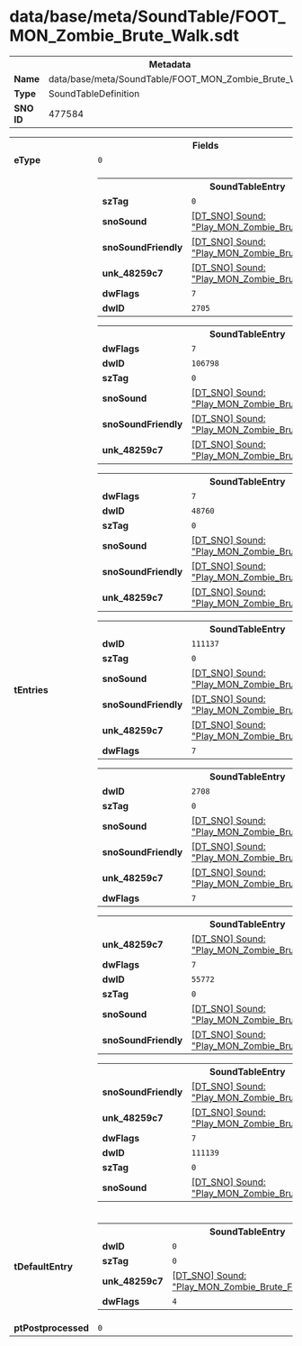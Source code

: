 <h1>data/base/meta/SoundTable/FOOT_MON_Zombie_Brute_Walk.sdt</h1><table><tr><th colspan="100%">Metadata</th></tr><tr><td><b>Name</b></td><td>data/base/meta/SoundTable/FOOT_MON_Zombie_Brute_Walk.sdt</td></tr><tr><td><b>Type</b></td><td>SoundTableDefinition</td></tr><tr><td><b>SNO ID</b></td><td>477584</td></tr></table>

<table><tr><th colspan="100%">Fields</th></tr><tr><td><b>eType</b></td><td><code>0</code></td></tr><tr><td><b>tEntries</b></td><td><table><tr><th colspan="100%">SoundTableEntry</th></tr><tr><td><b>szTag</b></td><td><code>0</code></td></tr><tr><td><b>snoSound</b></td><td><a href="..\Sound\Play_MON_Zombie_Brute_Footsteps_Walk_3P.snd.md">[DT_SNO] Sound: "Play_MON_Zombie_Brute_Footsteps_Walk_3P"</a></td></tr><tr><td><b>snoSoundFriendly</b></td><td><a href="..\Sound\Play_MON_Zombie_Brute_Footsteps_Walk_3P.snd.md">[DT_SNO] Sound: "Play_MON_Zombie_Brute_Footsteps_Walk_3P"</a></td></tr><tr><td><b>unk_48259c7</b></td><td><a href="..\Sound\Play_MON_Zombie_Brute_Footsteps_Walk_3P.snd.md">[DT_SNO] Sound: "Play_MON_Zombie_Brute_Footsteps_Walk_3P"</a></td></tr><tr><td><b>dwFlags</b></td><td><code>7</code></td></tr><tr><td><b>dwID</b></td><td><code>2705</code></td></tr></table>


<table><tr><th colspan="100%">SoundTableEntry</th></tr><tr><td><b>dwFlags</b></td><td><code>7</code></td></tr><tr><td><b>dwID</b></td><td><code>106798</code></td></tr><tr><td><b>szTag</b></td><td><code>0</code></td></tr><tr><td><b>snoSound</b></td><td><a href="..\Sound\Play_MON_Zombie_Brute_Footsteps_Walk_3P.snd.md">[DT_SNO] Sound: "Play_MON_Zombie_Brute_Footsteps_Walk_3P"</a></td></tr><tr><td><b>snoSoundFriendly</b></td><td><a href="..\Sound\Play_MON_Zombie_Brute_Footsteps_Walk_3P.snd.md">[DT_SNO] Sound: "Play_MON_Zombie_Brute_Footsteps_Walk_3P"</a></td></tr><tr><td><b>unk_48259c7</b></td><td><a href="..\Sound\Play_MON_Zombie_Brute_Footsteps_Walk_3P.snd.md">[DT_SNO] Sound: "Play_MON_Zombie_Brute_Footsteps_Walk_3P"</a></td></tr></table>


<table><tr><th colspan="100%">SoundTableEntry</th></tr><tr><td><b>dwFlags</b></td><td><code>7</code></td></tr><tr><td><b>dwID</b></td><td><code>48760</code></td></tr><tr><td><b>szTag</b></td><td><code>0</code></td></tr><tr><td><b>snoSound</b></td><td><a href="..\Sound\Play_MON_Zombie_Brute_Footsteps_Walk_3P.snd.md">[DT_SNO] Sound: "Play_MON_Zombie_Brute_Footsteps_Walk_3P"</a></td></tr><tr><td><b>snoSoundFriendly</b></td><td><a href="..\Sound\Play_MON_Zombie_Brute_Footsteps_Walk_3P.snd.md">[DT_SNO] Sound: "Play_MON_Zombie_Brute_Footsteps_Walk_3P"</a></td></tr><tr><td><b>unk_48259c7</b></td><td><a href="..\Sound\Play_MON_Zombie_Brute_Footsteps_Walk_3P.snd.md">[DT_SNO] Sound: "Play_MON_Zombie_Brute_Footsteps_Walk_3P"</a></td></tr></table>


<table><tr><th colspan="100%">SoundTableEntry</th></tr><tr><td><b>dwID</b></td><td><code>111137</code></td></tr><tr><td><b>szTag</b></td><td><code>0</code></td></tr><tr><td><b>snoSound</b></td><td><a href="..\Sound\Play_MON_Zombie_Brute_Footsteps_Walk_3P.snd.md">[DT_SNO] Sound: "Play_MON_Zombie_Brute_Footsteps_Walk_3P"</a></td></tr><tr><td><b>snoSoundFriendly</b></td><td><a href="..\Sound\Play_MON_Zombie_Brute_Footsteps_Walk_3P.snd.md">[DT_SNO] Sound: "Play_MON_Zombie_Brute_Footsteps_Walk_3P"</a></td></tr><tr><td><b>unk_48259c7</b></td><td><a href="..\Sound\Play_MON_Zombie_Brute_Footsteps_Walk_3P.snd.md">[DT_SNO] Sound: "Play_MON_Zombie_Brute_Footsteps_Walk_3P"</a></td></tr><tr><td><b>dwFlags</b></td><td><code>7</code></td></tr></table>


<table><tr><th colspan="100%">SoundTableEntry</th></tr><tr><td><b>dwID</b></td><td><code>2708</code></td></tr><tr><td><b>szTag</b></td><td><code>0</code></td></tr><tr><td><b>snoSound</b></td><td><a href="..\Sound\Play_MON_Zombie_Brute_Footsteps_Walk_3P.snd.md">[DT_SNO] Sound: "Play_MON_Zombie_Brute_Footsteps_Walk_3P"</a></td></tr><tr><td><b>snoSoundFriendly</b></td><td><a href="..\Sound\Play_MON_Zombie_Brute_Footsteps_Walk_3P.snd.md">[DT_SNO] Sound: "Play_MON_Zombie_Brute_Footsteps_Walk_3P"</a></td></tr><tr><td><b>unk_48259c7</b></td><td><a href="..\Sound\Play_MON_Zombie_Brute_Footsteps_Walk_3P.snd.md">[DT_SNO] Sound: "Play_MON_Zombie_Brute_Footsteps_Walk_3P"</a></td></tr><tr><td><b>dwFlags</b></td><td><code>7</code></td></tr></table>


<table><tr><th colspan="100%">SoundTableEntry</th></tr><tr><td><b>unk_48259c7</b></td><td><a href="..\Sound\Play_MON_Zombie_Brute_Footsteps_Walk_3P.snd.md">[DT_SNO] Sound: "Play_MON_Zombie_Brute_Footsteps_Walk_3P"</a></td></tr><tr><td><b>dwFlags</b></td><td><code>7</code></td></tr><tr><td><b>dwID</b></td><td><code>55772</code></td></tr><tr><td><b>szTag</b></td><td><code>0</code></td></tr><tr><td><b>snoSound</b></td><td><a href="..\Sound\Play_MON_Zombie_Brute_Footsteps_Walk_3P.snd.md">[DT_SNO] Sound: "Play_MON_Zombie_Brute_Footsteps_Walk_3P"</a></td></tr><tr><td><b>snoSoundFriendly</b></td><td><a href="..\Sound\Play_MON_Zombie_Brute_Footsteps_Walk_3P.snd.md">[DT_SNO] Sound: "Play_MON_Zombie_Brute_Footsteps_Walk_3P"</a></td></tr></table>


<table><tr><th colspan="100%">SoundTableEntry</th></tr><tr><td><b>snoSoundFriendly</b></td><td><a href="..\Sound\Play_MON_Zombie_Brute_Footsteps_Walk_3P.snd.md">[DT_SNO] Sound: "Play_MON_Zombie_Brute_Footsteps_Walk_3P"</a></td></tr><tr><td><b>unk_48259c7</b></td><td><a href="..\Sound\Play_MON_Zombie_Brute_Footsteps_Walk_3P.snd.md">[DT_SNO] Sound: "Play_MON_Zombie_Brute_Footsteps_Walk_3P"</a></td></tr><tr><td><b>dwFlags</b></td><td><code>7</code></td></tr><tr><td><b>dwID</b></td><td><code>111139</code></td></tr><tr><td><b>szTag</b></td><td><code>0</code></td></tr><tr><td><b>snoSound</b></td><td><a href="..\Sound\Play_MON_Zombie_Brute_Footsteps_Walk_3P.snd.md">[DT_SNO] Sound: "Play_MON_Zombie_Brute_Footsteps_Walk_3P"</a></td></tr></table>


</td></tr><tr><td><b>tDefaultEntry</b></td><td><table><tr><th colspan="100%">SoundTableEntry</th></tr><tr><td><b>dwID</b></td><td><code>0</code></td></tr><tr><td><b>szTag</b></td><td><code>0</code></td></tr><tr><td><b>unk_48259c7</b></td><td><a href="..\Sound\Play_MON_Zombie_Brute_Footsteps_Walk_3P.snd.md">[DT_SNO] Sound: "Play_MON_Zombie_Brute_Footsteps_Walk_3P"</a></td></tr><tr><td><b>dwFlags</b></td><td><code>4</code></td></tr></table>

</td></tr><tr><td><b>ptPostprocessed</b></td><td><code>0</code></td></tr></table>

